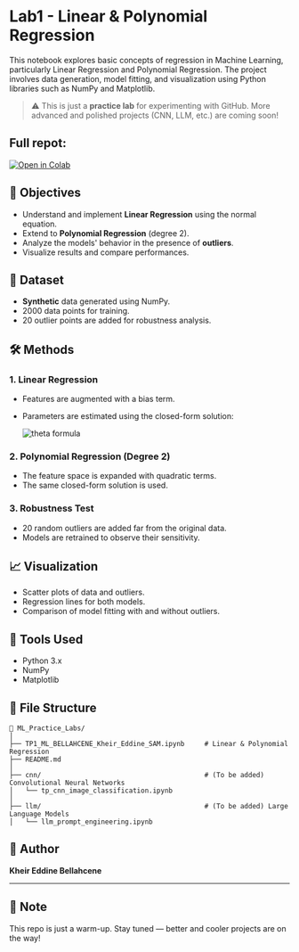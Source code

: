 # Lab1 - Linear & Polynomial Regression

This notebook explores basic concepts of regression in Machine Learning, particularly Linear Regression and Polynomial Regression. The project involves data generation, model fitting, and visualization using Python libraries such as NumPy and Matplotlib.

> ⚠️ This is just a **practice lab** for experimenting with GitHub. More advanced and polished projects (CNN, LLM, etc.) are coming soon!

## Full repot: 
[![Open in Colab](https://colab.research.google.com/assets/colab-badge.svg)](https://colab.research.google.com/github/kheiro-bellahcene/from-regression-to-llms/blob/main/ml_lab1_linear_polynomial_regression.ipynb)


## 📌 Objectives

- Understand and implement **Linear Regression** using the normal equation.
- Extend to **Polynomial Regression** (degree 2).
- Analyze the models' behavior in the presence of **outliers**.
- Visualize results and compare performances.

## 🧪 Dataset

- **Synthetic** data generated using NumPy.
- 2000 data points for training.
- 20 outlier points are added for robustness analysis.

## 🛠️ Methods

### 1. Linear Regression

- Features are augmented with a bias term.
- Parameters are estimated using the closed-form solution:

  ![theta formula](https://latex.codecogs.com/png.image?\dpi{120}&space;\theta%20=%20(X^T%20X)^{-1}%20X^T%20y)

### 2. Polynomial Regression (Degree 2)

- The feature space is expanded with quadratic terms.
- The same closed-form solution is used.

### 3. Robustness Test

- 20 random outliers are added far from the original data.
- Models are retrained to observe their sensitivity.

## 📈 Visualization

- Scatter plots of data and outliers.
- Regression lines for both models.
- Comparison of model fitting with and without outliers.

## 🧰 Tools Used

- Python 3.x
- NumPy
- Matplotlib

## 📂 File Structure

```
📁 ML_Practice_Labs/
│
├── TP1_ML_BELLAHCENE_Kheir_Eddine_SAM.ipynb     # Linear & Polynomial Regression
├── README.md
│
├── cnn/                                         # (To be added) Convolutional Neural Networks
│   └── tp_cnn_image_classification.ipynb
│
├── llm/                                         # (To be added) Large Language Models
│   └── llm_prompt_engineering.ipynb
```

## 👤 Author

**Kheir Eddine Bellahcene**

---

## 🚀 Note

This repo is just a warm-up. Stay tuned — better and cooler projects are on the way!


